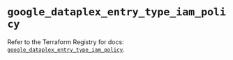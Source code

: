 # `google_dataplex_entry_type_iam_policy`

Refer to the Terraform Registry for docs: [`google_dataplex_entry_type_iam_policy`](https://registry.terraform.io/providers/hashicorp/google-beta/6.12.0/docs/resources/google_dataplex_entry_type_iam_policy).
